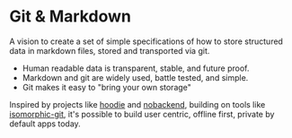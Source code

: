 # Git & Markdown

A vision to create a set of simple specifications of how to store structured data in markdown files, stored and transported via git.

- Human readable data is transparent, stable, and future proof.
- Markdown and git are widely used, battle tested, and simple.
- Git makes it easy to "bring your own storage"

Inspired by projects like [hoodie](http://hood.ie) and [nobackend](https://nobackend.org), building on tools like [isomorphic-git](https://isomorphic-git.org), it's possible to build user centric, offline first, private by default apps today.
